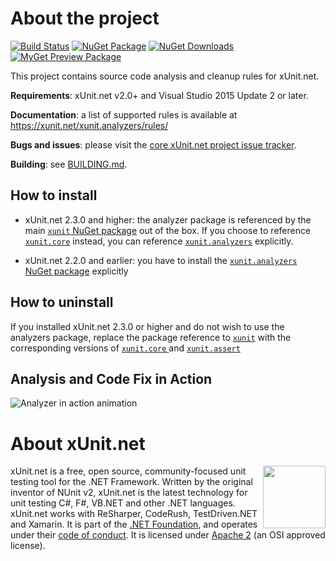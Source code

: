 # About the project

[![Build Status](https://img.shields.io/endpoint.svg?url=https%3A%2F%2Factions-badge.atrox.dev%2Fxunit%2Fxunit.analyzers%2Fbadge%3Fref%3Dmain&style=flat&label=build)](https://actions-badge.atrox.dev/xunit/xunit.analyzers/goto?ref=main)
[![NuGet Package](https://img.shields.io/nuget/v/xunit.analyzers.svg?style=flat-square&logo=nuget)](https://www.nuget.org/packages/xunit.analyzers/)
[![NuGet Downloads](https://img.shields.io/nuget/dt/xunit.analyzers.svg?style=flat-square&logo=nuget)](https://www.nuget.org/packages/xunit.analyzers/)
[![MyGet Preview Package](https://img.shields.io/myget/xunit/vpre/xunit.analyzers.svg?style=flat-square&label=myget&logo=nuget)](https://www.myget.org/feed/xunit/package/nuget/xunit.analyzers)

This project contains source code analysis and cleanup rules for xUnit.net.

**Requirements**: xUnit.net v2.0+ and Visual Studio 2015 Update 2 or later.

**Documentation**: a list of supported rules is available at https://xunit.net/xunit.analyzers/rules/

**Bugs and issues**: please visit the [core xUnit.net project issue tracker](https://github.com/xunit/xunit/issues).

**Building**: see [BUILDING.md](BUILDING.md).

## How to install

- xUnit.net 2.3.0 and higher: the analyzer package is referenced by the main [`xunit` NuGet package](https://www.nuget.org/packages/xunit) out of the box. If you choose to reference [`xunit.core`](https://www.nuget.org/packages/xunit.core) instead, you can reference [`xunit.analyzers`](https://www.nuget.org/packages/xunit.analyzers) explicitly.

- xUnit.net 2.2.0 and earlier: you have to install the [`xunit.analyzers` NuGet package](https://www.nuget.org/packages/xunit.analyzers) explicitly

## How to uninstall

If you installed xUnit.net 2.3.0 or higher and do not wish to use the analyzers package, replace the package reference to [`xunit`](https://www.nuget.org/packages/xunit) with the corresponding versions of [`xunit.core` ](https://www.nuget.org/packages/xunit.core) and [`xunit.assert`](https://www.nuget.org/packages/xunit.assert)

## Analysis and Code Fix in Action

![Analyzer in action animation](https://cloud.githubusercontent.com/assets/607223/25752060/fb4af444-316b-11e7-9e7c-fc69ade132fb.gif)

# About xUnit.net

[<img align="right" width="100px" src="https://dotnetfoundation.org/img/logo_v4.svg" />](https://dotnetfoundation.org/projects/xunit)

xUnit.net is a free, open source, community-focused unit testing tool for the .NET Framework. Written by the original inventor of NUnit v2, xUnit.net is the latest technology for unit testing C#, F#, VB.NET and other .NET languages. xUnit.net works with ReSharper, CodeRush, TestDriven.NET and Xamarin. It is part of the [.NET Foundation](https://www.dotnetfoundation.org/), and operates under their [code of conduct](https://www.dotnetfoundation.org/code-of-conduct). It is licensed under [Apache 2](https://opensource.org/licenses/Apache-2.0) (an OSI approved license).
